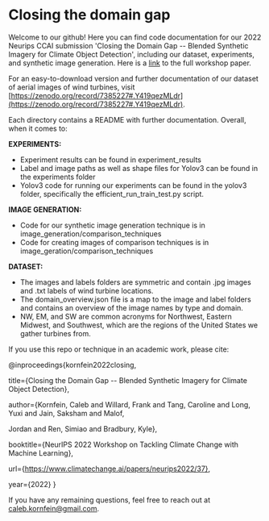 # Closing the domain gap

Welcome to our github! Here you can find code documentation for our 2022 Neurips CCAI submission 'Closing the Domain Gap -- Blended Synthetic Imagery for Climate Object Detection', including our dataset, experiments, and synthetic image generation. Here is a [link](https://www.climatechange.ai/papers/neurips2022/37) to the full workshop paper.

For an easy-to-download version and further documentation of our dataset of aerial images of wind turbines, visit [https://zenodo.org/record/7385227#.Y419qezMLdr](https://zenodo.org/record/7385227#.Y419qezMLdr).

Each directory contains a README with further documentation. Overall, when it comes to:

**EXPERIMENTS:**
- Experiment results can be found in experiment_results
- Label and image paths as well as shape files for Yolov3 can be found in the experiments folder
- Yolov3 code for running our experiments can be found in the yolov3 folder, specifically the efficient_run_train_test.py script.

**IMAGE GENERATION:**
- Code for our synthetic image generation technique is in image_generation/comparison_techniques
- Code for creating images of comparison techniques is in image_geration/comparison_techniques

**DATASET:**
- The images and labels folders are symmetric and contain .jpg images and .txt labels of wind turbine locations.
- The domain_overview.json file is a map to the image and label folders and contains an overview of the image names by type and domain.
- NW, EM, and SW are common acronyms for Northwest, Eastern Midwest, and Southwest, which are the regions of the United States we gather turbines from.

If you use this repo or technique in an academic work, please cite:

@inproceedings{kornfein2022closing,

  title={Closing the Domain Gap -- Blended Synthetic Imagery for Climate Object Detection},

  author={Kornfein, Caleb and Willard, Frank and Tang, Caroline and Long, Yuxi and Jain, Saksham and Malof,

  Jordan and Ren, Simiao and Bradbury, Kyle},

  booktitle={NeurIPS 2022 Workshop on Tackling Climate Change with Machine Learning},

  url={https://www.climatechange.ai/papers/neurips2022/37},
  
  year={2022}
}

If you have any remaining questions, feel free to reach out at caleb.kornfein@gmail.com.